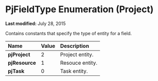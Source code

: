 
# PjFieldType Enumeration (Project)

 **Last modified:** July 28, 2015

Contains constants that specify the type of entity for a field.


|**Name**|**Value**|**Description**|
|:-----|:-----|:-----|
| **pjProject**|2|Project entity.|
| **pjResource**|1|Resouce entity.|
| **pjTask**|0|Task entity.|
